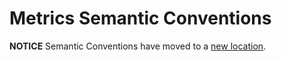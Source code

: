 # Metrics Semantic Conventions

**NOTICE** Semantic Conventions have moved to a
[new location](http://github.com/open-telemetry/semantic-conventions).
